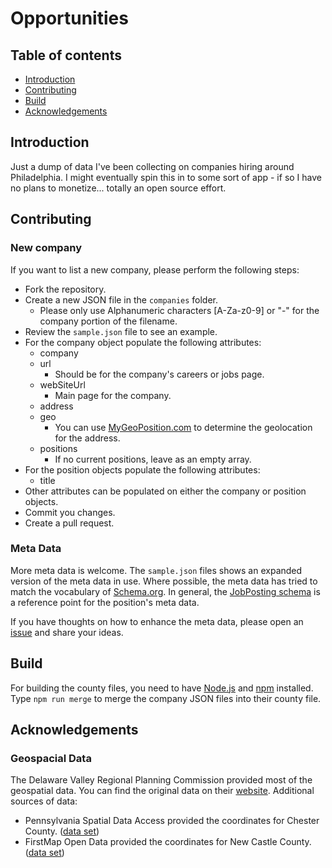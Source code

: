 # Opportunities

## Table of contents

* [Introduction](#introduction)
* [Contributing](#contributing)
* [Build](#build)
* [Acknowledgements](#acknowledgements)


## Introduction

Just a dump of data I've been collecting on companies hiring around Philadelphia.  I might eventually spin this in to some sort of app - if so I have no plans to monetize... totally an open source effort.


## Contributing

### New company
If you want to list a new company, please perform the following steps:

* Fork the repository.
* Create a new JSON file in the `companies` folder.
  * Please only use Alphanumeric characters [A-Za-z0-9] or "-" for the company portion of the filename.
* Review the `sample.json` file to see an example.
* For the company object populate the following attributes:
  * company
  * url
    * Should be for the company's careers or jobs page.
  * webSiteUrl
    * Main page for the company.
  * address
  * geo
    * You can use [MyGeoPosition.com](http://mygeoposition.com/) to determine the geolocation for the address.
  * positions
    * If no current positions, leave as an empty array.
* For the position objects populate the following attributes:
  * title
* Other attributes can be populated on either the company or position objects.
* Commit you changes.
* Create a pull request.


### Meta Data
More meta data is welcome. The `sample.json` files shows an expanded version of the meta data in use. Where possible, the meta data has tried to match the vocabulary of [Schema.org](http://schema.org/). In general, the [JobPosting schema](https://schema.org/JobPosting) is a reference point for the position's meta data.

If you have thoughts on how to enhance the meta data, please open an [issue](https://github.com/mcelaney/opportunities/issues) and share your ideas.


## Build

For building the county files, you need to have [Node.js](https://nodejs.org/) and [npm](https://www.npmjs.com/) installed. Type `npm run merge` to merge the company JSON files into their county file.


## Acknowledgements

### Geospacial Data

The Delaware Valley Regional Planning Commission provided most of the geospatial data. You can find the original data on their [website](http://www.dvrpc.org/Mapping/data.htm). Additional sources of data:
* Pennsylvania Spatial Data Access provided the coordinates for Chester County. ([data set](http://www.pasda.psu.edu/uci/MetadataDisplay.aspx?entry=PASDA&file=PaCounty2015_01.xml&dataset=24))
* FirstMap Open Data provided the coordinates for New Castle County. ([data set](http://opendata.firstmap.delaware.gov/datasets/634f9ede21d1479c8779ab82628ebd4c_0
))
